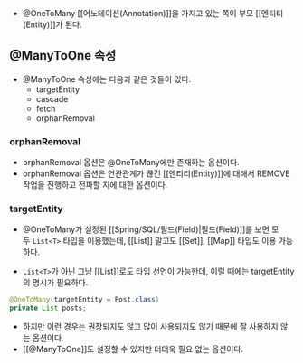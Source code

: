 - @OneToMany [[어노테이션(Annotation)]]을 가지고 있는 쪽이 부모 [[엔티티(Entity)]]가 된다.



## @ManyToOne 속성

- @ManyToOne 속성에는 다음과 같은 것들이 있다.
	- targetEntity
	- cascade
	- fetch
	- orphanRemoval 

### orphanRemoval 

- orphanRemoval 옵션은 @OneToMany에만 존재하는 옵션이다.
- orphanRemoval 옵션은 연관관계가 끊긴 [[엔티티(Entity)]]에 대해서 REMOVE 작업을 진행하고 전파할 지에 대한 옵션이다.

### targetEntity

- @OneToMany가 설정된 [[Spring/SQL/필드(Field)|필드(Field)]]를 보면 모두 `List<T>` 타입을 이용했는데, [[List]] 말고도 [[Set]], [[Map]] 타입도 이용 가능하다.

- `List<T>`가 아닌 그냥 [[List]]로도 타입 선언이 가능한데, 이럴 때에는 targetEntity의 명시가 필요하다.

```java
@OneToMany(targetEntity = Post.class)
private List posts;
```

- 하지만 이런 경우는 권장되지도 않고 많이 사용되지도 않기 때문에 잘 사용하지 않는 옵션이다.
- [[@ManyToOne]]도 설정할 수 있지만 더더욱 필요 없는 옵션이다.